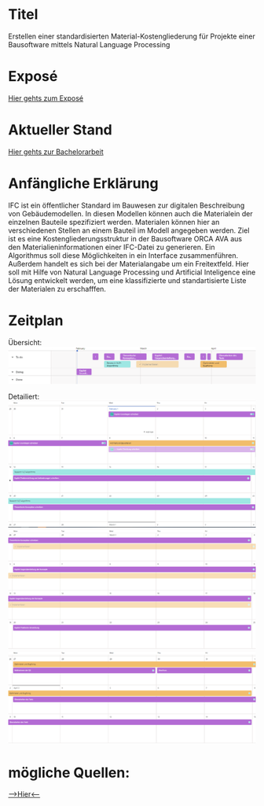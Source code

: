 # Titel

Erstellen einer standardisierten Material-Kostengliederung für Projekte einer Bausoftware mittels Natural Language Processing
# Exposé
[Hier gehts zum Exposé](https://github.com/FlowBYRN/BaMaterialStandartisation/blob/main/src/exposee/exposee.pdf)

# Aktueller Stand

[Hier gehts zur Bachelorarbeit](https://github.com/FlowBYRN/BaMaterialStandartisation/blob/main/src/thesis/thesis.pdf)

# Anfängliche Erklärung

IFC ist ein öffentlicher Standard im Bauwesen zur digitalen Beschreibung von Gebäudemodellen. In diesen Modellen können auch die Materialein der einzelnen Bauteile spezifiziert werden. Materialen können hier an verschiedenen Stellen an einem Bauteil im Modell angegeben werden. Ziel ist es eine Kostengliederungsstruktur in der Bausoftware ORCA AVA aus den Materialieninformationen einer IFC-Datei zu generieren. Ein Algorithmus soll diese Möglichkeiten in ein Interface zusammenführen. Außerdem handelt es sich bei der Materialangabe um ein Freitextfeld. Hier soll mit Hilfe von Natural Language Processing und Artificial Inteligence eine Lösung entwickelt werden, um eine klassifizierte und standartisierte Liste der Materialen zu erschafffen. 

# Zeitplan
Übersicht:
![Übersicht](https://github.com/FlowBYRN/BaMaterialStandartisation/blob/main/timetable-overview.png)


Detailiert:
![feb](https://github.com/FlowBYRN/BaMaterialStandartisation/blob/main/timetable-feb.png)
![mar](https://github.com/FlowBYRN/BaMaterialStandartisation/blob/main/timetable-mar.png)
![apr](https://github.com/FlowBYRN/BaMaterialStandartisation/blob/main/timetable-apr.png)
# mögliche Quellen:

[-->Hier<--](https://github.com/FlowBYRN/BaMaterialStandartisation/blob/main/sources.md)
